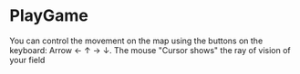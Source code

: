 # PlayGame
You can control the movement on the map using the buttons on the keyboard: Arrow ← ↑ → ↓. 
The mouse "Cursor shows" the ray of vision of your field
